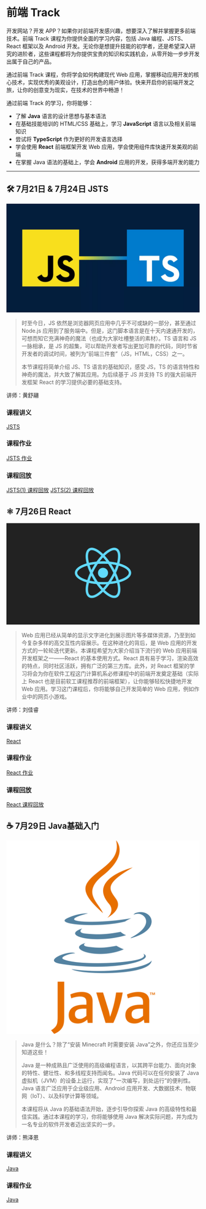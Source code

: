 # 前端 Track

开发网站？开发 APP？如果你对前端开发感兴趣，想要深入了解并掌握更多前端技术。前端 Track 课程为你提供全面的学习内容，包括 Java 编程、JSTS、React 框架以及 Android 开发。无论你是想提升技能的初学者，还是希望深入研究的进阶者，这些课程都将为你提供宝贵的知识和实践机会，从零开始一步步开发出属于自己的产品。

通过前端 Track 课程，你将学会如何构建现代 Web 应用，掌握移动应用开发的核心技术，实现优秀的美观设计，打造出色的用户体验。快来开启你的前端开发之旅，让你的创意变为现实，在技术的世界中畅游！

通过前端 Track 的学习，你将能够：

- 了解 **Java** 语言的设计思想与基本语法
- 在基础技能培训的 HTML/CSS 基础上，学习 **JavaScript** 语言以及相关前端知识
- 尝试将 **TypeScript** 作为更好的开发语言选择
- 学会使用 **React** 前端框架开发 Web 应用，学会使用组件库快速开发美观的前端
- 在掌握 Java 语法的基础上，学会 **Android** 应用的开发，获得多端开发的能力

---

## 🛠 7月21日 & 7月24日 JSTS

![logo](../images/logo/JSTS.png)

> 时至今日，JS 依然是浏览器网页应用中几乎不可或缺的一部分，甚至通过 Node.js 应用到了服务端中。但是，这门脚本语言是在十天内速通开发的，可想而知它充满神奇的魔法（也成为大家吐槽整活的素材）。TS 语言和 JS 一脉相承，是 JS 的超集，可以帮助开发者写出更加可靠的代码，同时节省开发者的调试时间，被列为“前端三件套”（JS，HTML，CSS）之一。
> 
>本节课程将简单介绍 JS、TS 语言的基础知识，感受 JS，TS 的语言特性和神奇的魔法，并大致了解其应用。为后续基于 JS 并支持 TS 的强大前端开发框架 React 的学习提供必要的基础支持。

讲师：黄舒翮

### 课程讲义
[JSTS](https://summer24.net9.org/frontend/JSTS/handout/)

### 课程作业
[JSTS 作业](https://github.com/sast-summer-training-2024/sast2024-jsts)

### 课程回放
[JSTS(1) 课程回放](https://www.bilibili.com/video/BV1R4421U7Sn/?share_source=copy_web&vd_source=5f41358f46c6dc60e03c3ff6ca5a8520)
[JSTS(2) 课程回放](https://www.bilibili.com/video/BV1Cb421J78e/?share_source=copy_web&vd_source=5f41358f46c6dc60e03c3ff6ca5a8520)

## ⚛️ 7月26日 React

![logo](../images/logo/React.png)

>Web 应用已经从简单的显示文字进化到展示图片等多媒体资源，乃至到如今复杂多样的高交互性内容展示。在这种进化的背后，是 Web 应用的开发方式的一轮轮迭代更新。本课程希望为大家介绍当下流行的 Web 应用前端开发框架之一——React 的基本使用方式。React 具有易于学习，渲染高效的特点，同时社区活跃，拥有广泛的第三方库。此外，对 React 框架的学习将会为你在软件工程这门计算机系必修课程中的前端开发奠定基础（实际上 React 也是目前软工课程推荐的前端框架），让你能够轻松快捷地开发 Web 应用。学习这门课程后，你将能够自己开发简单的 Web 应用，例如作业中的网页小游戏。

讲师：刘佳睿

### 课程讲义
[React](https://summer24.net9.org/frontend/react/handout/)

### 课程作业
[React 作业](https://summer24.net9.org/frontend/react/handout/#_1)

### 课程回放
[React 课程回放](https://www.bilibili.com/video/BV1Kx4y147mZ/?share_source=copy_web&vd_source=5f41358f46c6dc60e03c3ff6ca5a8520)

## ☕ 7月29日 Java基础入门

![logo](../images/logo/Java.svg)

>Java 是什么？除了“安装 Minecraft 时需要安装 Java”之外，你还应当至少知道这些！
>
>Java 是一种成熟且广泛使用的高级编程语言，以其跨平台能力、面向对象的特性、健壮性、和多线程支持而闻名。Java 代码可以在任何安装了 Java 虚拟机（JVM）的设备上运行，实现了“一次编写，到处运行”的便利性。Java 语言广泛应用于企业级应用、Android 应用开发、大数据技术、物联网（IoT）、以及科学计算等领域。
>
>本课程将从 Java 的基础语法开始，逐步引导你探索 Java 的高级特性和最佳实践。通过本课程的学习，你将能够使用 Java 解决实际问题，并为成为一名专业的软件开发者迈出坚实的一步。

讲师：熊泽恩

### 课程讲义
[Java](https://summer24.net9.org/frontend/java/handout/)

### 课程作业
[Java](https://summer24.net9.org/frontend/java/homework/)